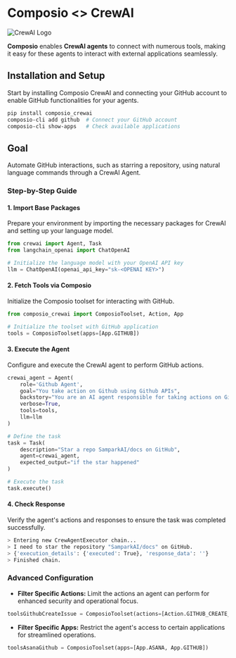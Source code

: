 # Composio <> CrewAI

![CrewAI Logo](https://i.imgur.com/jXeNUda.png)

**Composio** enables **CrewAI agents** to connect with numerous tools, making it easy for these agents to interact with external applications seamlessly.

## Installation and Setup

Start by installing Composio CrewAI and connecting your GitHub account to enable GitHub functionalities for your agents.

```bash
pip install composio_crewai
composio-cli add github  # Connect your GitHub account
composio-cli show-apps   # Check available applications
```

## Goal

Automate GitHub interactions, such as starring a repository, using natural language commands through a CrewAI Agent.

### Step-by-Step Guide

#### 1. Import Base Packages

Prepare your environment by importing the necessary packages for CrewAI and setting up your language model.

```python
from crewai import Agent, Task
from langchain_openai import ChatOpenAI

# Initialize the language model with your OpenAI API key
llm = ChatOpenAI(openai_api_key="sk-<OPENAI KEY>")
```

#### 2. Fetch Tools via Composio

Initialize the Composio toolset for interacting with GitHub.

```python
from composio_crewai import ComposioToolset, Action, App

# Initialize the toolset with GitHub application
tools = ComposioToolset(apps=[App.GITHUB])
```

#### 3. Execute the Agent

Configure and execute the CrewAI agent to perform GitHub actions.

```python
crewai_agent = Agent(
    role='Github Agent',
    goal="You take action on Github using Github APIs",
    backstory="You are an AI agent responsible for taking actions on Github on users' behalf using Github APIs",
    verbose=True,
    tools=tools,
    llm=llm
)

# Define the task
task = Task(
    description="Star a repo SamparkAI/docs on GitHub",
    agent=crewai_agent,
    expected_output="if the star happened"
)

# Execute the task
task.execute()
```

#### 4. Check Response

Verify the agent's actions and responses to ensure the task was completed successfully.

```bash
> Entering new CrewAgentExecutor chain...
> I need to star the repository "SamparkAI/docs" on GitHub.
> {'execution_details': {'executed': True}, 'response_data': ''}
> Finished chain.
```

### Advanced Configuration

- **Filter Specific Actions:** Limit the actions an agent can perform for enhanced security and operational focus.

```python
toolsGithubCreateIssue = ComposioToolset(actions=[Action.GITHUB_CREATE_ISSUE])
```

- **Filter Specific Apps:** Restrict the agent's access to certain applications for streamlined operations.

```python
toolsAsanaGithub = ComposioToolset(apps=[App.ASANA, App.GITHUB])
```
